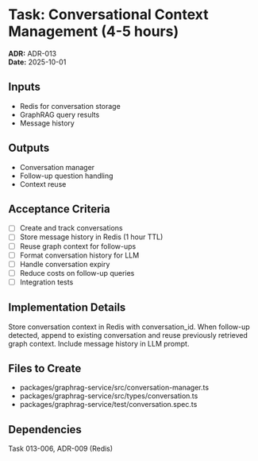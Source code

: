 # Task: Conversational Context Management (4-5 hours)
**ADR:** ADR-013  
**Date:** 2025-10-01

## Inputs
- Redis for conversation storage
- GraphRAG query results
- Message history

## Outputs
- Conversation manager
- Follow-up question handling
- Context reuse

## Acceptance Criteria
- [ ] Create and track conversations
- [ ] Store message history in Redis (1 hour TTL)
- [ ] Reuse graph context for follow-ups
- [ ] Format conversation history for LLM
- [ ] Handle conversation expiry
- [ ] Reduce costs on follow-up queries
- [ ] Integration tests

## Implementation Details
Store conversation context in Redis with conversation_id. When follow-up detected, append to existing conversation and reuse previously retrieved graph context. Include message history in LLM prompt.

## Files to Create
- packages/graphrag-service/src/conversation-manager.ts
- packages/graphrag-service/src/types/conversation.ts
- packages/graphrag-service/test/conversation.spec.ts

## Dependencies
Task 013-006, ADR-009 (Redis)